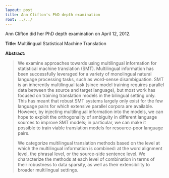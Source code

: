 ```yaml
---
layout: post
title: Ann Clifton's PhD depth examination
root: ../../
---
```


Ann Clifton did her PhD depth examination on April 12, 2012.

**Title:** Multilingual Statistical Machine Translation

**Abstract:**
> We examine approaches towards using multilingual information for statistical machine translation (SMT). Multilingual information has been successfully leveraged for a variety of monolingual natural language processing tasks, such as word-sense disambiguation. SMT is an inherently multilingual task (since model training requires parallel data between the source and target language), but most work has focused on training translation models in the bilingual setting only. This has meant that robust SMT systems largely only exist for the few language pairs for which extensive parallel corpora are available. However, by injecting multilingual information into the models, we can hope to exploit the orthogonality of ambiguity in different language sources to improve SMT models; in particular, we can make it possible to train viable translation models for resource-poor language pairs.
>
> We categorize multilingual translation methods based on the level at which the multilingual information is combined: at the word alignment level, the phrasal level, or the source-side sentence level. We characterize the methods at each level of combination in terms of their robustness to data sparsity, as well as their extensibility to broader multilingual settings.
